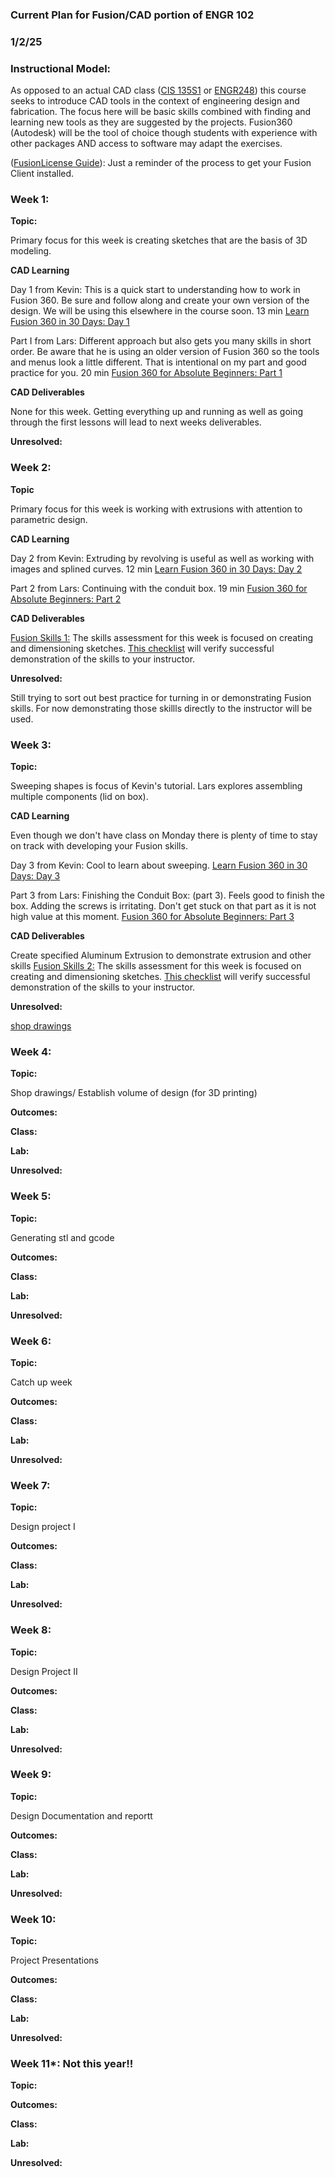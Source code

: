 ### Current Plan for Fusion/CAD portion of ENGR 102
### 1/2/25

### Instructional Model: 

As opposed to an actual CAD class ([CIS 135S1](https://catalog.cocc.edu/course-outlines/cis-135s1/) or [ENGR248](https://ecampus.oregonstate.edu/soc/ecatalog/ecoursedetail.htm?subject=ENGR&coursenumber=248)) this course seeks to introduce CAD tools in the context of engineering design and fabrication. The focus here will be basic skills combined with finding and learning new tools as they are suggested by the projects. Fusion360 (Autodesk) will be the tool of choice though students with experience with other packages AND access to software may adapt the exercises.

([FusionLicense Guide](https://github.com/smithrockmaker/ENGR102/blob/main/Fusion360/FusionLicense.md)): Just a reminder of the process to get your Fusion Client installed.

### Week 1:

**Topic:** 

Primary focus for this week is creating sketches that are the basis of 3D modeling.

**CAD Learning**

Day 1 from Kevin: This is a quick start to understanding how to work in Fusion 360. Be sure and follow along and create your own version of the design. We will be using this elsewhere in the course soon. 13 min
[Learn Fusion 360 in 30 Days: Day 1](https://www.youtube.com/watch?v=d3qGQ2utl2A&list=PLrZ2zKOtC_-C4rWfapgngoe9o2-ng8ZBr&index=2)

Part I from Lars: Different approach but also gets you many skills in short order. Be aware that he is using an older version of Fusion 360 so the tools and menus look a little different. That is intentional on my part and good practice for you. 20 min
[Fusion 360 for Absolute Beginners: Part 1](https://www.youtube.com/watch?v=A5bc9c3S12g&list=PL40d7srwyc_Ow4aaOGXlP2idPGwD7ruKg)

**CAD Deliverables**

None for this week. Getting everything up and running as well as going through the first lessons will lead to next weeks deliverables.

**Unresolved:** 

### Week 2:

**Topic**

Primary focus for this week is working with extrusions with attention to parametric design.

**CAD Learning**

Day 2 from Kevin: Extruding by revolving is useful as well as working with images and splined curves.  12 min
[Learn Fusion 360 in 30 Days: Day 2](https://www.youtube.com/watch?v=DfAfxae8aRc&list=PLrZ2zKOtC_-C4rWfapgngoe9o2-ng8ZBr&index=3)

Part 2 from Lars: Continuing with the conduit box. 19 min
[Fusion 360 for Absolute Beginners: Part 2](https://www.youtube.com/watch?v=HXRMzJWo0-Q&t=2s)

**CAD Deliverables**

[Fusion Skills 1:](https://github.com/smithrockmaker/ENGR102/blob/main/Fusion360/Skills/FusionSkills1.md) The skills assessment for this week is focused on creating and dimensioning sketches. [This checklist](https://github.com/smithrockmaker/ENGR102/blob/main/Fusion360/Skills/Checklists/FusionSkills1Checklist.docx) will verify successful demonstration of the skills to your instructor.

**Unresolved:** 

Still trying to sort out best practice for turning in or demonstrating Fusion skills. For now demonstrating those skillls directly to the instructor will be used.

### Week 3:

**Topic:** 

Sweeping shapes is focus of Kevin's tutorial. Lars explores assembling multiple components (lid on box). 

**CAD Learning**

Even though we don't have class on Monday there is plenty of time to stay on track with developing your Fusion skills.

Day 3 from Kevin: Cool to learn about sweeping. 
[Learn Fusion 360 in 30 Days: Day 3](https://www.youtube.com/watch?v=ZReXmjT42DM&list=PLrZ2zKOtC_-C4rWfapgngoe9o2-ng8ZBr&index=4)


Part 3 from Lars: Finishing the Conduit Box: (part 3). Feels good to finish the box. Adding the screws is irritating. Don't get stuck on that part as it is not high value at this moment.
[Fusion 360 for Absolute Beginners: Part 3](https://www.youtube.com/watch?v=zS8dYA_Iluc)

**CAD Deliverables**

Create specified Aluminum Extrusion to demonstrate extrusion and other skills
[Fusion Skills 2:](https://github.com/smithrockmaker/ENGR102/blob/main/Fusion360/Skills/FusionSkills2.md) The skills assessment for this week is focused on creating and dimensioning sketches. [This checklist](https://github.com/smithrockmaker/ENGR102/blob/main/Fusion360/Skills/Checklists/FusionSkills2Checklist.docx) will verify successful demonstration of the skills to your instructor.

**Unresolved:** 

[shop drawings](https://www.youtube.com/watch?v=GUDhet2TKHQ)

### Week 4:

**Topic:** 

Shop drawings/ Establish volume of design (for 3D printing)

**Outcomes:** 

**Class:** 

**Lab:** 

**Unresolved:** 

### Week 5:

**Topic:** 

Generating stl and gcode

**Outcomes:** 

**Class:** 

**Lab:** 

**Unresolved:** 

### Week 6:

**Topic:** 

Catch up week

**Outcomes:** 

**Class:** 

**Lab:** 

**Unresolved:** 

### Week 7:

**Topic:** 

Design project I

**Outcomes:** 

**Class:** 

**Lab:** 

**Unresolved:** 

### Week 8:

**Topic:** 

Design Project II

**Outcomes:** 

**Class:** 

**Lab:** 

**Unresolved:** 

### Week 9:

**Topic:** 

Design Documentation and reportt

**Outcomes:** 

**Class:** 

**Lab:** 

**Unresolved:** 

### Week 10:

**Topic:** 

Project Presentations

**Outcomes:** 

**Class:** 

**Lab:** 

**Unresolved:** 

### Week 11*: Not this year!!

**Topic:** 

**Outcomes:** 

**Class:** 

**Lab:** 

**Unresolved:** 

